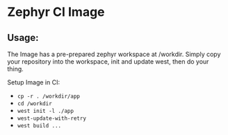 # Zephyr CI Image
## Usage:
The Image has a pre-prepared zephyr workspace at /workdir. Simply copy your repository into the workspace, init and update west, then do your thing.

Setup Image in CI:
- `cp -r . /workdir/app`
- `cd /workdir`
- `west init -l ./app`
- `west-update-with-retry`
- `west build ...`
